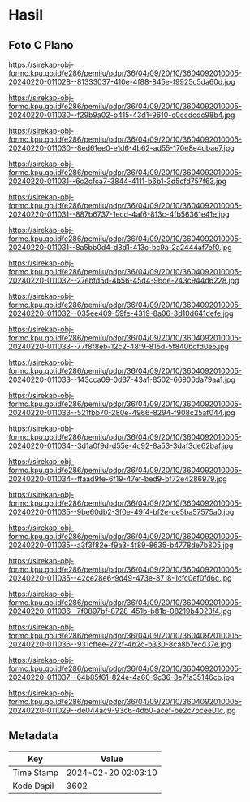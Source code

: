 # Hasil

## Foto C Plano

https://sirekap-obj-formc.kpu.go.id/e286/pemilu/pdpr/36/04/09/20/10/3604092010005-20240220-011028--81333037-410e-4f88-845e-f9925c5da60d.jpg

https://sirekap-obj-formc.kpu.go.id/e286/pemilu/pdpr/36/04/09/20/10/3604092010005-20240220-011030--f29b9a02-b415-43d1-9610-c0ccdcdc98b4.jpg

https://sirekap-obj-formc.kpu.go.id/e286/pemilu/pdpr/36/04/09/20/10/3604092010005-20240220-011030--8ed61ee0-e1d6-4b62-ad55-170e8e4dbae7.jpg

https://sirekap-obj-formc.kpu.go.id/e286/pemilu/pdpr/36/04/09/20/10/3604092010005-20240220-011031--6c2cfca7-3844-4111-b6b1-3d5cfd757f63.jpg

https://sirekap-obj-formc.kpu.go.id/e286/pemilu/pdpr/36/04/09/20/10/3604092010005-20240220-011031--887b6737-1ecd-4af6-813c-4fb56361e41e.jpg

https://sirekap-obj-formc.kpu.go.id/e286/pemilu/pdpr/36/04/09/20/10/3604092010005-20240220-011031--8a5bb0d4-d8d1-413c-bc9a-2a2444af7ef0.jpg

https://sirekap-obj-formc.kpu.go.id/e286/pemilu/pdpr/36/04/09/20/10/3604092010005-20240220-011032--27ebfd5d-4b56-45d4-96de-243c944d6228.jpg

https://sirekap-obj-formc.kpu.go.id/e286/pemilu/pdpr/36/04/09/20/10/3604092010005-20240220-011032--035ee409-59fe-4319-8a06-3d10d641defe.jpg

https://sirekap-obj-formc.kpu.go.id/e286/pemilu/pdpr/36/04/09/20/10/3604092010005-20240220-011033--77f8f8eb-12c2-48f9-815d-5f840bcfd0e5.jpg

https://sirekap-obj-formc.kpu.go.id/e286/pemilu/pdpr/36/04/09/20/10/3604092010005-20240220-011033--143cca09-0d37-43a1-8502-66906da79aa1.jpg

https://sirekap-obj-formc.kpu.go.id/e286/pemilu/pdpr/36/04/09/20/10/3604092010005-20240220-011033--521fbb70-280e-4966-8294-f908c25af044.jpg

https://sirekap-obj-formc.kpu.go.id/e286/pemilu/pdpr/36/04/09/20/10/3604092010005-20240220-011034--3d1a0f9d-d55e-4c92-8a53-3daf3de62baf.jpg

https://sirekap-obj-formc.kpu.go.id/e286/pemilu/pdpr/36/04/09/20/10/3604092010005-20240220-011034--ffaad9fe-6f19-47ef-bed9-bf72e4286979.jpg

https://sirekap-obj-formc.kpu.go.id/e286/pemilu/pdpr/36/04/09/20/10/3604092010005-20240220-011035--9be60db2-3f0e-49f4-bf2e-de5ba57575a0.jpg

https://sirekap-obj-formc.kpu.go.id/e286/pemilu/pdpr/36/04/09/20/10/3604092010005-20240220-011035--a3f3f82e-f9a3-4f89-8635-b4778de7b805.jpg

https://sirekap-obj-formc.kpu.go.id/e286/pemilu/pdpr/36/04/09/20/10/3604092010005-20240220-011035--42ce28e6-9d49-473e-8718-1cfc0ef0fd6c.jpg

https://sirekap-obj-formc.kpu.go.id/e286/pemilu/pdpr/36/04/09/20/10/3604092010005-20240220-011036--7f0897bf-8728-451b-b81b-08219b4023f4.jpg

https://sirekap-obj-formc.kpu.go.id/e286/pemilu/pdpr/36/04/09/20/10/3604092010005-20240220-011036--931cffee-272f-4b2c-b330-8ca8b7ecd37e.jpg

https://sirekap-obj-formc.kpu.go.id/e286/pemilu/pdpr/36/04/09/20/10/3604092010005-20240220-011037--64b85f61-824e-4a60-9c36-3e7fa35146cb.jpg

https://sirekap-obj-formc.kpu.go.id/e286/pemilu/pdpr/36/04/09/20/10/3604092010005-20240220-011029--de044ac9-93c6-4db0-acef-be2c7bcee01c.jpg


## Metadata

| Key        | Value               |
| ---------- | ------------------- |
| Time Stamp | 2024-02-20 02:03:10 |
| Kode Dapil | 3602                |



